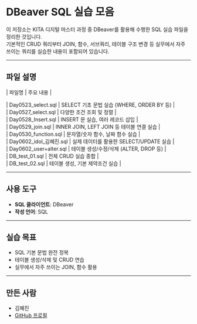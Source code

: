 # DBeaver SQL 실습 모음

이 저장소는 KITA 디지털 마스터 과정 중 DBeaver를 활용해 수행한 SQL 실습 파일을 정리한 것입니다.  
기본적인 CRUD 쿼리부터 JOIN, 함수, 서브쿼리, 테이블 구조 변경 등 실무에서 자주 쓰이는 쿼리를 실습한 내용이 포함되어 있습니다.

---

## 파일 설명

| 파일명 | 주요 내용 |

| Day0523_select.sql | SELECT 기초 문법 실습 (WHERE, ORDER BY 등) |<br>
| Day0527_select.sql | 다양한 조건 조회 및 정렬 |<br>
| Day0528_Insert.sql | INSERT 문 실습, 여러 레코드 삽입 |<br>
| Day0529_join.sql | INNER JOIN, LEFT JOIN 등 테이블 연결 실습 |<br>
| Day0530_function.sql | 문자열/숫자 함수, 날짜 함수 실습 |<br>
| Day0602_idol_김혜진.sql | 실제 데이터를 활용한 SELECT/UPDATE 실습 |<br>
| Day0602_user+alter.sql | 테이블 생성/수정/삭제 (ALTER, DROP 등) |<br>
| DB_test_01.sql | 전체 CRUD 실습 종합 |<br>
| DB_test_02.sql | 테이블 생성, 기본 제약조건 실습 |<br>

---

## 사용 도구

- **SQL 클라이언트**: DBeaver
- **작성 언어**: SQL

---

## 실습 목표

- SQL 기본 문법 완전 정복
- 테이블 생성/삭제 및 CRUD 연습
- 실무에서 자주 쓰이는 JOIN, 함수 활용

---

## 만든 사람

- 김혜진  
- [GitHub 프로필](https://github.com/KIMHyejin1105)

